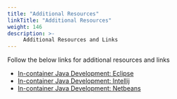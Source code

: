 ```yaml
---
title: "Additional Resources"
linkTitle: "Additional Resources"
weight: 146
description: >-
     Additional Resources and Links
---
```



Follow the below links for additional resources and links

* [In-container Java Development: Eclipse](https://training.play-with-docker.com/java-debugging-eclipse/)
* [In-container Java Development: Intellij](https://training.play-with-docker.com/java-debugging-intellij/)
* [In-container Java Development: Netbeans](https://training.play-with-docker.com/java-debugging-netbeans/)

